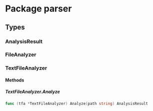 # Package parser

## Types

### AnalysisResult

### FileAnalyzer

### TextFileAnalyzer

#### Methods

##### TextFileAnalyzer.Analyze

```go
func (tfa *TextFileAnalyzer) Analyze(path string) AnalysisResult
```

